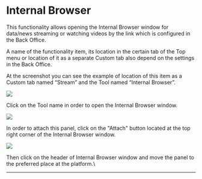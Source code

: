 # Internal Browser

This functionality allows opening the Internal Browser window for data/news streaming or watching videos by the link which is configured in the Back Office. 

A name of the functionality item, its location in the certain tab of the Top menu or location of it as a separate Custom tab also depend on the settings in the Back Office.

At the screenshot you can see the example of location of this item as a Custom tab named “Stream” and the Tool named “Internal Browser”.

![](https://lh4.googleusercontent.com/7XJfGwPsO11L6QRZ2dV4c7n4EBXBfMkxYhiUOcZ58eqQntdGF2re8BJSEgMalQtWkTz93O_T-BpXevY8zQL62FGop9dGV4CRhXSkUIfjgdY3AKW6txOxTMrd7SsphufRDbz4IzSL)

Click on the Tool name in order to open the Internal Browser window.

![](https://lh5.googleusercontent.com/Ymrwk4S0WUuVvbow-We_Hm0i5qbAWsJcntPWwAFM0b3zHY1n3rN0XY-YeuA5teRHW1UDP8MQRgPk301zBlm5FSbgDxNILr6VAd81hfjXiLurPTYoPR5FnNGpBQ8bpz0-ZxoCJOVz)

In order to attach this panel, click on the "Attach" button located at the top right corner of the Internal Browser window. 

![](https://lh3.googleusercontent.com/FWjKm8QYY5TyOzUXELPxI2FxQ-NJPSmVjgG1U5\_XQ_jVX6PAC8ab0k1lNaIHdgA\_0d0NSkKDrSGSJa1BupLt80L0bVClEthmqCxFBQECd5NwcNKF3nLFqrAxMvOiZ9xagb56hwhL)

Then click on the header of Internal Browser window and move the panel to the preferred place at the platform.\
****

